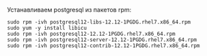 Устанавливаем postgresql из пакетов rpm:

```
sudo rpm -ivh postgresql12-libs-12.12-1PGDG.rhel7.x86_64.rpm
sudo yum -y install libicu
sudo rpm -ivh postgresql12-12.12-1PGDG.rhel7.x86_64.rpm
sudo rpm -ivh postgresql12-server-12.12-1PGDG.rhel7.x86_64.rpm
sudo rpm -ivh postgresql12-contrib-12.12-1PGDG.rhel7.x86_64.rpm
```
